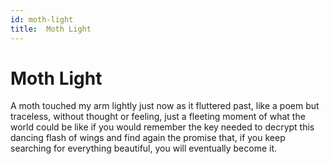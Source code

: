 ```yaml
---
id: moth-light
title:  Moth Light 
---
```


# Moth Light

A moth touched my arm lightly
just now
as it fluttered past,
like a poem but traceless,
without thought or feeling, just
a fleeting moment 
of what the world could be like
if you would remember
the key needed to decrypt
this dancing flash of wings
and find again the promise 
that, if you keep searching
for everything beautiful,
you will eventually 
become it.
